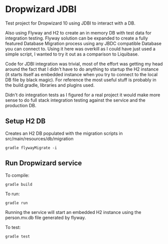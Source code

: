 # Dropwizard JDBI

Test project for Dropwizard 10 using JDBI to interact with a DB.

Also using Flyway and H2 to create an in memory DB with test data for integration testing. Flyway solution can be
expanded to create a fully featured Database Migration process using any JBDC compatible Database you can connect to.
Using it here was overkill as I could have just used a simple script, I wanted to try it out as a comparison to Liquibase.

Code for JDBI integration was trivial, most of the effort was getting my head around the fact that I didn't have to do
anything to startup the H2 instance (it starts itself as embedded instance when you try to connect to the local DB file
by black magic). For reference the most useful stuff is probably in the build.gradle, libraries and plugins used.

Didn't do integration tests as I figured for a real project it would make more sense to do full stack integration
testing against the service and the production DB.

## Setup H2 DB

Creates an H2 DB populated with the migration scripts in src/main/resources/db/migration

```
gradle flywayMigrate -i
```

## Run Dropwizard service

To compile:

```
gradle build
```

To run:

```
gradle run
```

Running the service will start an embedded H2 instance using the person.mv.db file generated by flyway.

To test:

```
gradle test
```